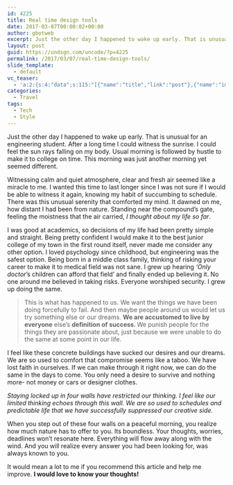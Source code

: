 ```yaml
---
id: 4225
title: Real time design tools
date: 2017-03-07T00:00:02+00:00
author: gbotweb
excerpt: Just the other day I happened to wake up early. That is unusual for an engineering student. After a long time I could witness the sunrise. I could feel the sun rays falling on my body. Usual morning is followed by hustle to make it to college on time. This morning was just another morning yet seemed different.
layout: post
guid: https://undsgn.com/uncode/?p=4225
permalink: /2017/03/07/real-time-design-tools/
slide_template:
  - default
vc_teaser:
  - 'a:2:{s:4:"data";s:115:"[{"name":"title","link":"post"},{"name":"image","image":"featured","link":"none"},{"name":"text","mode":"excerpt"}]";s:7:"bgcolor";s:0:"";}'
categories:
  - Travel
tags:
  - Tech
  - Style
---
```

Just the other day I happened to wake up early. That is unusual for an engineering student. After a long time I could witness the sunrise. I could feel the sun rays falling on my body. Usual morning is followed by hustle to make it to college on time. This morning was just another morning yet seemed different.

Witnessing calm and quiet atmosphere, clear and fresh air seemed like a miracle to me. I wanted this time to last longer since I was not sure if I would be able to witness it again, knowing my habit of succumbing to schedule. There was this unusual serenity that comforted my mind. It dawned on me, how distant I had been from nature. Standing near the compound’s gate, feeling the moistness that the air carried, _I thought about my life so far_.

I was good at academics, so decisions of my life had been pretty simple and straight. Being pretty confident I would make it to the best junior college of my town in the first round itself, never made me consider any other option. I loved psychology since childhood, but engineering was the safest option. Being born in a middle class family, thinking of risking your career to make it to medical field was not sane. I grew up hearing _‘Only doctor_’s children can afford that field’ and finally ended up believing it. No one around me believed in taking risks. Everyone worshiped security. I grew up doing the same.

> This is what has happened to us. We want the things we have been doing forcefully to fail. And then maybe people around us would let us try something else or our dreams. **We are accustomed to live by everyone** else’s <strong class="markup--strong markup--pullquote-strong">definition of success. </strong>We punish people for the things they are passionate about, just because we were unable to do the same at some point in our life.

I feel like these concrete buildings have sucked our desires and our dreams. We are so used to comfort that compromise seems like a taboo. We have lost faith in ourselves. If we can make through it right now, we can do the same in the days to come. You only need a desire to survive and nothing more- not money or cars or designer clothes.

_Staying locked up in four walls have restricted our thinking. I feel like our limited thinking echoes through this wall. We are so used to schedules and predictable life that we have successfully suppressed our creative side._

When you step out of these four walls on a peaceful morning, you realize how much nature has to offer to you. Its boundless. Your thoughts, worries, deadlines won’t resonate here. Everything will flow away along with the wind. And you will realize every answer you had been looking for, was always known to you.

It would mean a lot to me if you recommend this article and help me improve. **I would love to know your thoughts!**